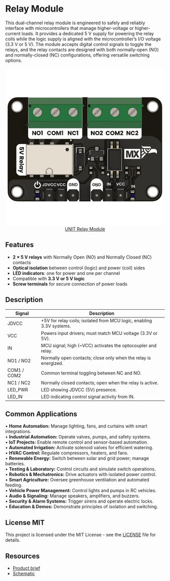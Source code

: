 # Relay Module

This dual-channel relay module is engineered to safely and reliably interface with microcontrollers that manage higher-voltage or higher-current loads. It provides a dedicated 5 V supply for powering the relay coils while the logic supply is aligned with the microcontroller’s I/O voltage (3.3 V or 5 V). The module accepts digital control signals to toggle the relays, and the relay contacts are designed with both normally-open (NO) and normally-closed (NC) configurations, offering versatile switching options.

<div align="center">
    <a href="#"><img src="hardware/resources/relay_module.png" width="500px"><br/> UNIT Relay Module</a>
</div>


## **Features**
- **2 × 5 V relays** with Normally Open (NO) and Normally Closed (NC) contacts  
- **Optical isolation** between control (logic) and power (coil) sides  
- **LED indicators**: one for power and one per channel  
- Compatible with **3.3 V or 5 V logic**  
- **Screw terminals** for secure connection of power loads    




## **Description** 

<div align="center">

| Signal         | Description                                                                  |
|----------------|------------------------------------------------------------------------------|
| JDVCC          | +5V for relay coils; isolated from MCU logic, enabling 3.3V systems.         |
| VCC            | Powers input drivers; must match MCU voltage (3.3V or 5V).                   |
| IN             | MCU signal; high (~VCC) activates the optocoupler and relay.                 |
| NO1 / NO2      | Normally open contacts; close only when the relay is energized.              |
| COM1 / COM2    | Common terminal toggling between NC and NO.                                |
| NC1 / NC2      | Normally closed contacts; open when the relay is active.                     |
| LED_PWR        | LED showing JDVCC (5V) presence.                                               |
| LED_IN         | LED indicating control signal activity from IN.                            |

</div>



## Common Applications

• **Home Automation:** Manage lighting, fans, and curtains with smart integrations.  
• **Industrial Automation:** Operate valves, pumps, and safety systems.  
• **IoT Projects:** Enable remote control and sensor-based automation.  
• **Automated Irrigation:** Activate solenoid valves for efficient watering.  
• **HVAC Control:** Regulate compressors, heaters, and fans.  
• **Renewable Energy:** Switch between solar and grid power; manage batteries.  
• **Testing & Laboratory:** Control circuits and simulate switch operations.  
• **Robotics & Mechatronics:** Drive actuators with isolated power control.  
• **Smart Agriculture:** Oversee greenhouse ventilation and automated feeding.  
• **Vehicle Power Management:** Control lights and pumps in RC vehicles.  
• **Audio & Signaling:** Manage speakers, amplifiers, and buzzers.  
• **Security & Alarm Systems:** Trigger sirens and operate electric locks.  
• **Education & Demos:** Demonstrate principles of isolation and switching.

## License MIT
This project is licensed under the MIT License - see the [LICENSE](LICENSE) file for details.

## Resources
- [Product brief](./unit_relay_module_g6k_2g_y_tr_dc5.pdf)
- [Schematic](./hardware/UE0089-SCH-G6K-2G-Y-TR-DC5-001-T.pdf)



